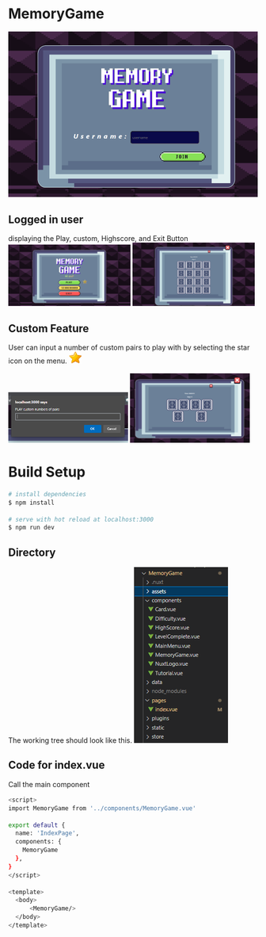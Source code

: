 # MemoryGame
![My Image](./assets/resource/1.png)

## Logged in user
displaying the Play, custom, Highscore, and Exit Button<br>
<img src="./assets/resource/2.png" width=49% height=50%> <img src="./assets/resource/3.png" width=49% height=50%>

## Custom Feature
User can input a number of custom pairs to play with by selecting the star icon on the menu. <img src="./assets/web/levelcomplete/STAR.png" width=5% height=5%><br><br>
<img src="./assets/resource/4.png" width=48%> <img src="./assets/resource/5.png" width=48%>

# Build Setup

```bash
# install dependencies
$ npm install

# serve with hot reload at localhost:3000
$ npm run dev
```

## Directory
The working tree should look like this.<b4>
![My Image](./assets/resource/tree.png)

## Code for index.vue
Call the main component <MemoryGame />
```bash
<script>
import MemoryGame from '../components/MemoryGame.vue'

export default {
  name: 'IndexPage',
  components: {
    MemoryGame
  },
}
</script>

<template>
  <body>
      <MemoryGame/>
  </body>
</template>
```

